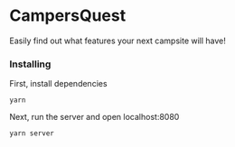 # CampersQuest

Easily find out what features your next campsite will have!

### Installing

First, install dependencies

```
yarn
```

Next, run the server and open localhost:8080

```
yarn server
```
